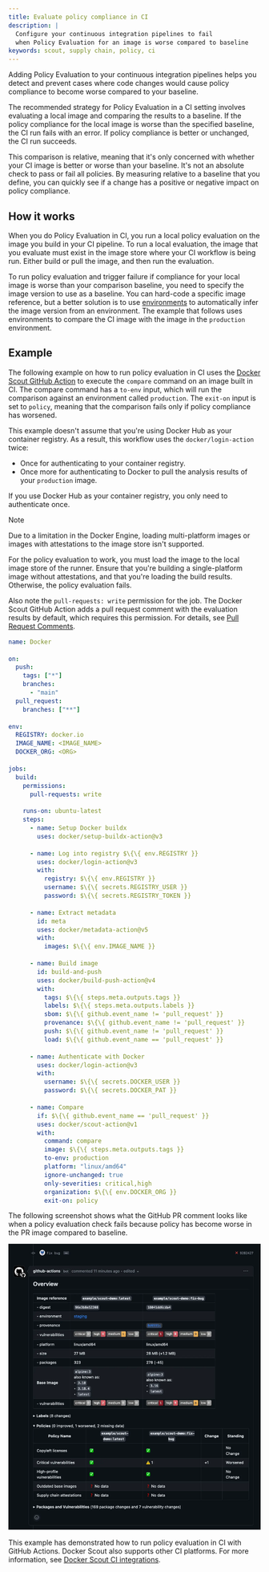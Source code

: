 ```yaml
---
title: Evaluate policy compliance in CI
description: |
  Configure your continuous integration pipelines to fail
  when Policy Evaluation for an image is worse compared to baseline
keywords: scout, supply chain, policy, ci
---
```


Adding Policy Evaluation to your continuous integration pipelines helps you
detect and prevent cases where code changes would cause policy compliance to
become worse compared to your baseline.

The recommended strategy for Policy Evaluation in a CI setting involves
evaluating a local image and comparing the results to a baseline. If the policy
compliance for the local image is worse than the specified baseline, the CI run
fails with an error. If policy compliance is better or unchanged, the CI run
succeeds.

This comparison is relative, meaning that it's only concerned with whether your
CI image is better or worse than your baseline. It's not an absolute check to
pass or fail all policies. By measuring relative to a baseline that you define,
you can quickly see if a change has a positive or negative impact on policy
compliance.

## How it works

When you do Policy Evaluation in CI, you run a local policy evaluation on the
image you build in your CI pipeline. To run a local evaluation, the image that
you evaluate must exist in the image store where your CI workflow is being run.
Either build or pull the image, and then run the evaluation.

To run policy evaluation and trigger failure if compliance for your local image
is worse than your comparison baseline, you need to specify the image version
to use as a baseline. You can hard-code a specific image reference, but a
better solution is to use [environments](../integrations/environment/index.md)
to automatically infer the image version from an environment. The example that
follows uses environments to compare the CI image with the image in the
`production` environment.

## Example

The following example on how to run policy evaluation in CI uses the [Docker
Scout GitHub Action](https://github.com/marketplace/actions/docker-scout) to
execute the `compare` command on an image built in CI. The compare command has
a `to-env` input, which will run the comparison against an environment called
`production`. The `exit-on` input is set to `policy`, meaning that the
comparison fails only if policy compliance has worsened.

This example doesn't assume that you're using Docker Hub as your container
registry. As a result, this workflow uses the `docker/login-action` twice:

- Once for authenticating to your container registry.
- Once more for authenticating to Docker to pull the analysis results of your
  `production` image.

If you use Docker Hub as your container registry, you only need to authenticate
once.

> [!NOTE]
>
> Due to a limitation in the Docker Engine, loading multi-platform images or
> images with attestations to the image store isn't supported.
>
> For the policy evaluation to work, you must load the image to the local image
> store of the runner. Ensure that you're building a single-platform image
> without attestations, and that you're loading the build results. Otherwise,
> the policy evaluation fails.

Also note the `pull-requests: write` permission for the job. The Docker Scout
GitHub Action adds a pull request comment with the evaluation results by
default, which requires this permission. For details, see
[Pull Request Comments](https://github.com/docker/scout-action#pull-request-comments).

```yaml
name: Docker

on:
  push:
    tags: ["*"]
    branches:
      - "main"
  pull_request:
    branches: ["**"]

env:
  REGISTRY: docker.io
  IMAGE_NAME: <IMAGE_NAME>
  DOCKER_ORG: <ORG>

jobs:
  build:
    permissions:
      pull-requests: write

    runs-on: ubuntu-latest
    steps:
      - name: Setup Docker buildx
        uses: docker/setup-buildx-action@v3

      - name: Log into registry $\{\{ env.REGISTRY }}
        uses: docker/login-action@v3
        with:
          registry: $\{\{ env.REGISTRY }}
          username: $\{\{ secrets.REGISTRY_USER }}
          password: $\{\{ secrets.REGISTRY_TOKEN }}

      - name: Extract metadata
        id: meta
        uses: docker/metadata-action@v5
        with:
          images: $\{\{ env.IMAGE_NAME }}

      - name: Build image
        id: build-and-push
        uses: docker/build-push-action@v4
        with:
          tags: $\{\{ steps.meta.outputs.tags }}
          labels: $\{\{ steps.meta.outputs.labels }}
          sbom: $\{\{ github.event_name != 'pull_request' }}
          provenance: $\{\{ github.event_name != 'pull_request' }}
          push: $\{\{ github.event_name != 'pull_request' }}
          load: $\{\{ github.event_name == 'pull_request' }}

      - name: Authenticate with Docker
        uses: docker/login-action@v3
        with:
          username: $\{\{ secrets.DOCKER_USER }}
          password: $\{\{ secrets.DOCKER_PAT }}

      - name: Compare
        if: $\{\{ github.event_name == 'pull_request' }}
        uses: docker/scout-action@v1
        with:
          command: compare
          image: $\{\{ steps.meta.outputs.tags }}
          to-env: production
          platform: "linux/amd64"
          ignore-unchanged: true
          only-severities: critical,high
          organization: $\{\{ env.DOCKER_ORG }}
          exit-on: policy
```

The following screenshot shows what the GitHub PR comment looks like when a
policy evaluation check fails because policy has become worse in the PR image
compared to baseline.

![Policy evaluation comment in GitHub PR](../images/scout-policy-eval-ci.webp)

This example has demonstrated how to run policy evaluation in CI with GitHub
Actions. Docker Scout also supports other CI platforms. For more information,
see [Docker Scout CI
integrations](../integrations/index.md#continuous-integration).
